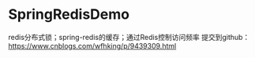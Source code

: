 # SpringRedisDemo
redis分布式锁；spring-redis的缓存；通过Redis控制访问频率
提交到github：https://www.cnblogs.com/wfhking/p/9439309.html
